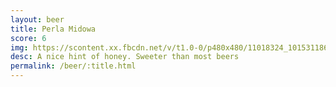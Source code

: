 ```yaml
---
layout: beer
title: Perla Midowa
score: 6
img: https://scontent.xx.fbcdn.net/v/t1.0-0/p480x480/11018324_10153118669153745_6177767464748408498_n.jpg?oh=4f86cedcacc42be70608224f8e54ff2a&oe=58DBE242
desc: A nice hint of honey. Sweeter than most beers
permalink: /beer/:title.html
---
```

